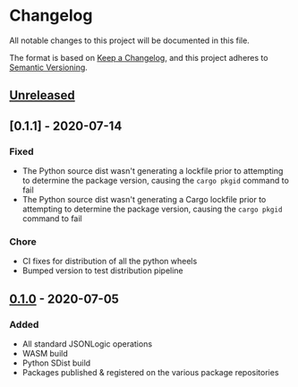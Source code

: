 # Changelog
All notable changes to this project will be documented in this file.

The format is based on [Keep a Changelog](https://keepachangelog.com/en/1.0.0/),
and this project adheres to [Semantic Versioning](https://semver.org/spec/v2.0.0.html).

## [Unreleased]

## [0.1.1] - 2020-07-14

### Fixed
- The Python source dist wasn't generating a lockfile prior to attempting to
  determine the package version, causing the `cargo pkgid` command to fail
- The Python source dist wasn't generating a Cargo lockfile prior to attempting 
  to determine the package version, causing the `cargo pkgid` command to fail

### Chore
- CI fixes for distribution of all the python wheels
- Bumped version to test distribution pipeline

## [0.1.0] - 2020-07-05

### Added
- All standard JSONLogic operations
- WASM build
- Python SDist build
- Packages published & registered on the various package repositories

[Unreleased]: https://github.com/Bestowinc/json-logic-rs/compare/v0.1.0...HEAD
[0.1.0]: https://github.com/Bestowinc/json-logic-rs/compare/0ce0196...v0.1.0

